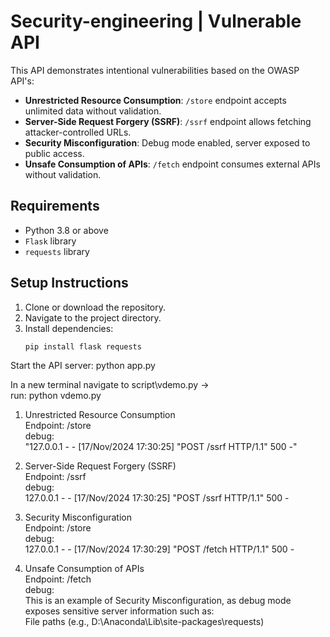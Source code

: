 # Security-engineering | Vulnerable API 

This API demonstrates intentional vulnerabilities based on the OWASP API's:
- **Unrestricted Resource Consumption**: `/store` endpoint accepts unlimited data without validation.
- **Server-Side Request Forgery (SSRF)**: `/ssrf` endpoint allows fetching attacker-controlled URLs.
- **Security Misconfiguration**: Debug mode enabled, server exposed to public access.
- **Unsafe Consumption of APIs**: `/fetch` endpoint consumes external APIs without validation.

## Requirements

- Python 3.8 or above
- `Flask` library
- `requests` library

## Setup Instructions

1. Clone or download the repository.
2. Navigate to the project directory.
3. Install dependencies:
   ```bash
   pip install flask requests

Start the API server:
python app.py

In a new terminal navigate to script\vdemo.py -><br>
run: python vdemo.py<br>

1. Unrestricted Resource Consumption<br>
Endpoint: /store<br>
debug:<br>
"127.0.0.1 - - [17/Nov/2024 17:30:25] "POST /ssrf HTTP/1.1" 500 -"<br>


3. Server-Side Request Forgery (SSRF)<br>
Endpoint: /ssrf<br>
debug:<br>
127.0.0.1 - - [17/Nov/2024 17:30:25] "POST /ssrf HTTP/1.1" 500 -<br>

3. Security Misconfiguration<br>
Endpoint: /store<br>
debug:<br>
127.0.0.1 - - [17/Nov/2024 17:30:29] "POST /fetch HTTP/1.1" 500 -<br>


4. Unsafe Consumption of APIs<br>
Endpoint: /fetch<br>
debug:<br>
This is an example of Security Misconfiguration, as debug mode exposes sensitive server information such as:<br>
File paths (e.g., D:\Anaconda\Lib\site-packages\requests)
